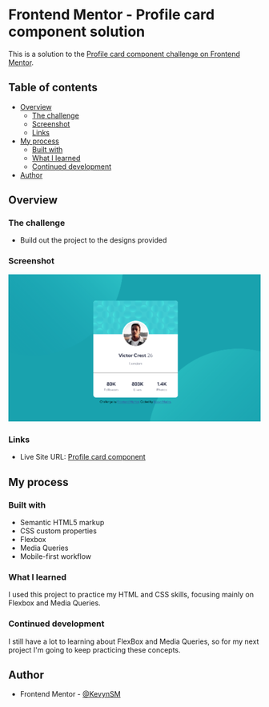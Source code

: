 # Frontend Mentor - Profile card component solution

This is a solution to the [Profile card component challenge on Frontend Mentor](https://www.frontendmentor.io/challenges/profile-card-component-cfArpWshJ).

## Table of contents

- [Overview](#overview)
  - [The challenge](#the-challenge)
  - [Screenshot](#screenshot)
  - [Links](#links)
- [My process](#my-process)
  - [Built with](#built-with)
  - [What I learned](#what-i-learned)
  - [Continued development](#continued-development)  
- [Author](#author)


## Overview

### The challenge

- Build out the project to the designs provided

### Screenshot

![](images/Solution.png)

### Links

- Live Site URL: [Profile card component](https://kevynsm.github.io/Profile-card-component/)

## My process

### Built with

- Semantic HTML5 markup
- CSS custom properties
- Flexbox
- Media Queries
- Mobile-first workflow

### What I learned

I used this project to practice my HTML and CSS skills, focusing mainly on Flexbox and Media Queries. 

### Continued development

I still have a lot to learning about FlexBox and Media Queries, so for my next project I'm going to keep practicing these concepts.

## Author

- Frontend Mentor - [@KevynSM](https://www.frontendmentor.io/profile/KevynSM)


